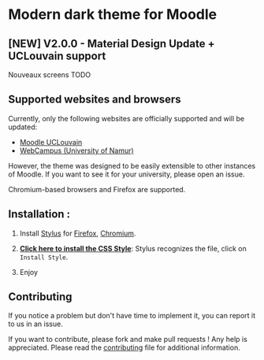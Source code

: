 # Modern dark theme for Moodle

## [NEW] V2.0.0 - Material Design Update + UCLouvain support

Nouveaux screens TODO

## Supported websites and browsers

Currently, only the following websites are officially supported and will be updated:

- [Moodle UCLouvain](https://moodle.uclouvain.be)
- [WebCampus (University of Namur)](https://webcampus.unamur.be/)

However, the theme was designed to be easily extensible to other instances of Moodle. If you want to see it for your university, please open an issue.

Chromium-based browsers and Firefox are supported.

## Installation :

1. Install [Stylus](https://add0n.com/stylus.html) for [Firefox](https://addons.mozilla.org/en-US/firefox/addon/styl-us/), [Chromium](https://chrome.google.com/webstore/detail/stylus/clngdbkpkpeebahjckkjfobafhncgmne).

2. [**Click here to install the CSS Style**](https://raw.githubusercontent.com/martin-danhier/webcampus-dark-theme/master/dark_webcampus.user.css): Stylus recognizes the file, click on `Install Style`.

3. Enjoy

## Contributing

If you notice a problem but don't have time to implement it, you can report it to us in an issue.

If you want to contribute, please fork and make pull requests ! Any help is appreciated.
Please read the [contributing](CONTRIBUTING.md) file for additional information.
